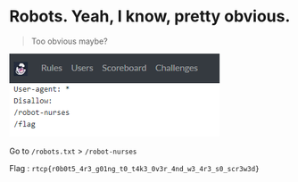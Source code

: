 # Robots. Yeah, I know, pretty obvious.

> Too obvious maybe?

![Robots.txt](robots_txt.png)

Go to `/robots.txt` > `/robot-nurses`

Flag : ```rtcp{r0b0t5_4r3_g01ng_t0_t4k3_0v3r_4nd_w3_4r3_s0_scr3w3d}```